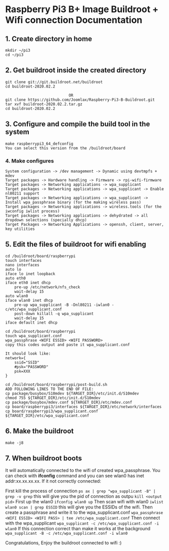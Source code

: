 # Raspberry Pi3 B+ Image Buildroot + Wifi connection Documentation

## 1. Create directory in home

```
mkdir ~/pi3
cd ~/pi3
```
## 2. Get buildroot inside the created directory

```
git clone git://git.buildroot.net/buildroot
cd buildroot-2020.02.2

                            OR 
git clone https://github.com/Joomlax/Raspberry-Pi3-B-Buildroot.git
tar xvf buildroot-2020.02.2.tar.gz
cd buildroot-2020.02.2
```
## 3. Configure and compile the build tool in the system

```
make raspberrypi3_64_defconfig
You can select this version from the /buildroot/board
```

### 4. Make configures

```
System configuration -> /dev management -> Dynamic using devtmpfs + mdev 
Target packages -> Hardware handling -> Firmware -> rpi-wifi-firmware
Target packages -> Networking applications -> wpa_supplicant
Target packages -> Networking applications -> wpa_supplicant -> Enable nl80211 support 
Target packages -> Networking applications -> wpa_supplicant -> Install wpa_passphrase binary (for the making wireless pass)
Target packages -> Networking applications -> wireless.tools (for the iwconfig iwlist process)
Target packages -> Networking applications -> dehydrated -> all dropdown selections (specially dhcp)
Target Packages -> Networking Applications -> openssh, client, server, key utilities
```
## 5. Edit the files of buildroot for wifi enabling

```
cd /buildroot/board/raspberrypi
touch interfaces
nano interfaces
auto lo
iface lo inet loopback
auto eth0
iface eth0 inet dhcp
    pre-up /etc/network/nfs_check
    wait-delay 15
auto wlan0
iface wlan0 inet dhcp
    pre-up wpa_supplicant -B -Dnl80211 -iwlan0 -c/etc/wpa_supplicant.conf
    post-down killall -q wpa_supplicant
    wait-delay 15
iface default inet dhcp
```

```
cd /buildroot/board/raspberrypi
touch wpa_supplicant.conf
wpa_passphrase <WIFI ESSID> <WIFI PASSWORD>
copy this codes output and paste it wpa_supplicant.conf

It should look like:
network={
    ssid="SSID"
    #psk="PASSWORD"
    psk=XXX
}
```

```
cd /buildroot/board/raspberrypi/post-build.sh
ADD FOLLOWING LINES TO THE END OF FILE:
cp package/busybox/S10mdev ${TARGET_DIR}/etc/init.d/S10mdev
chmod 755 ${TARGET_DIR}/etc/init.d/S10mdev
cp package/busybox/mdev.conf ${TARGET_DIR}/etc/mdev.conf
cp board/raspberrypi3/interfaces ${TARGET_DIR}/etc/network/interfaces
cp board/raspberrypi3/wpa_supplicant.conf ${TARGET_DIR}/etc/wpa_supplicant.conf
```

## 6. Make the buildroot

```
make -j8
```

## 7. When buildroot boots

It will automatically connected to the wifi of created wpa_passphrase. You can check with **ifconfig** command and you can see wlan0 has inet addr:xx.xx.xx.xx. If it not correctly connected:

First kill the process of connection
``` ps ax | grep "wpa_supplicant -B" | grep -v grep ```
this will give you the pid of connection as outpu
``` kill <output pid> ```
First up the wlan0
``` ifconfig wlan0 up ```
Then scan wifi with wlan0
``` iwlist wlan0 scan | grep ESSID ```
this will give you the ESSIDs of the wifi.
Then create a passphrase and write it to the wpa_supplicant.conf
``` wpa_passphrase <WIFI ESSID> <WIFI PASS> | tee /etc/wpa_supplicant.conf ```
Then connect with the wpa_supplicant
``` wpa_supplicant -c /etc/wpa_supplicant.conf -i wlan0 ```
If this connection correct than make it works at the background
``` wpa_supplicant -B -c /etc/wpa_supplicant.conf -i wlan0```

Congratulations, Enjoy the buildroot connected to wifi :)

